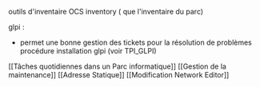 
outils d'inventaire OCS inventory ( que l'inventaire du parc)

glpi :
- permet une bonne gestion des tickets pour la résolution de problèmes
procédure installation glpi (voir TPI_GLPI)


[[Tâches quotidiennes dans un Parc informatique]]
[[Gestion de la maintenance]]
[[Adresse Statique]]
[[Modification Network Editor]]


